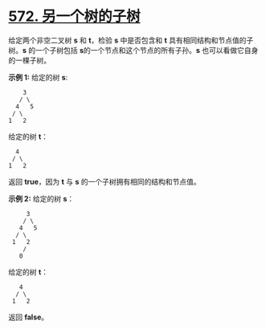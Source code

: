 # [572. 另一个树的子树](https://leetcode-cn.com/problems/subtree-of-another-tree/)

给定两个非空二叉树 **s** 和 **t**，检验 **s** 中是否包含和 **t** 具有相同结构和节点值的子树。**s** 的一个子树包括 **s**的一个节点和这个节点的所有子孙。**s** 也可以看做它自身的一棵子树。

**示例 1:**
给定的树 **s**:

        3
       / \
      4   5
     / \
    1   2
给定的树 **t**：

      4 
     / \
    1   2
返回 **true**，因为 **t** 与 **s** 的一个子树拥有相同的结构和节点值。

**示例 2:**
给定的树 **s**：

         3
        / \
       4   5
      / \
     1   2
        /
       0
给定的树 **t**：

       4
      / \
     1   2
返回 **false**。